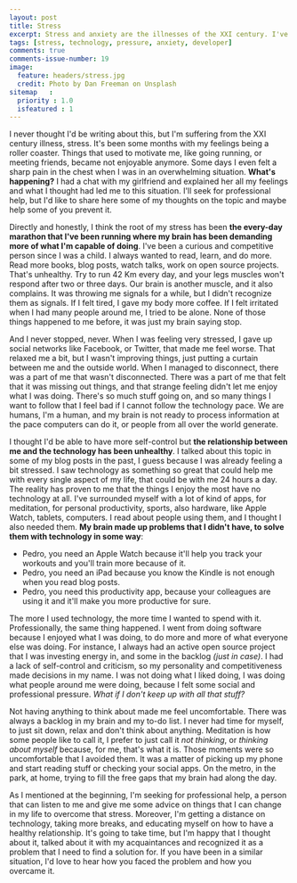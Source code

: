 ```yaml
---
layout: post
title: Stress
excerpt: Stress and anxiety are the illnesses of the XXI century. I've suffering from them and I share in this blog post how it ended up happening and what I'm doing to overcome them.
tags: [stress, technology, pressure, anxiety, developer]
comments: true
comments-issue-number: 19
image:
  feature: headers/stress.jpg
  credit: Photo by Dan Freeman on Unsplash
sitemap   :
  priority : 1.0
  isfeatured : 1
---
```


I never thought I'd be writing about this, but I'm suffering from the XXI century illness, stress. It's been some months with my feelings being a roller coaster. Things that used to motivate me, like going running, or meeting friends, became not enjoyable anymore. Some days I even felt a sharp pain in the chest when I was in an overwhelming situation. **What's happening?** I had a chat with my girlfriend and explained her all my feelings and what I thought had led me to this situation. I'll seek for professional help, but I'd like to share here some of my thoughts on the topic and maybe help some of you prevent it.

Directly and honestly, I think the root of my stress has been **the every-day marathon that I've been running where my brain has been demanding more of what I'm capable of doing**. I've been a curious and competitive person since I was a child. I always wanted to read, learn, and do more. Read more books, blog posts, watch talks, work on open source projects. That's unhealthy. Try to run 42 Km every day, and your legs muscles won't respond after two or three days. Our brain is another muscle, and it also complains. It was throwing me signals for a while, but I didn't recognize them as signals. If I felt tired, I gave my body more coffee. If I felt irritated when I had many people around me, I tried to be alone. None of those things happened to me before, it was just my brain saying stop.

And I never stopped, never. When I was feeling very stressed, I gave up social networks like Facebook, or Twitter, that made me feel worse. That relaxed me a bit, but I wasn't improving things, just putting a curtain between me and the outside world. When I managed to disconnect, there was a part of me that wasn't disconnected. There was a part of me that felt that it was missing out things, and that strange feeling didn't let me enjoy what I was doing. There's so much stuff going on, and so many things I want to follow that I feel bad if I cannot follow the technology pace. We are humans, I'm a human, and my brain is not ready to process information at the pace computers can do it, or people from all over the world generate. 

I thought I'd be able to have more self-control but **the relationship between me and the technology has been unhealthy**. I talked about this topic in some of my blog posts in the past, I guess because I was already feeling a bit stressed. I saw technology as something so great that could help me with every single aspect of my life, that could be with me 24 hours a day. The reality has proven to me that the things I enjoy the most have no technology at all. I've surrounded myself with a lot of kind of apps, for meditation, for personal productivity, sports, also hardware, like Apple Watch, tablets, computers. I read about people using them, and I thought I also needed them. **My brain made up problems that I didn't have, to solve them with technology in some way**:

- Pedro, you need an Apple Watch because it'll help you track your workouts and you'll train more because of it.
- Pedro, you need an iPad because you know the Kindle is not enough when you read blog posts.
- Pedro, you need this productivity app, because your colleagues are using it and it'll make you more productive for sure.

The more I used technology, the more time I wanted to spend with it. Professionally, the same thing happened. I went from doing software because I enjoyed what I was doing, to do more and more of what everyone else was doing. For instance, I always had an active open source project that I was investing energy in, and some in the backlog *(just in case)*. I had a lack of self-control and criticism, so my personality and competitiveness made decisions in my name. I was not doing what I liked doing, I was doing what people around me were doing, because I felt some social and professional pressure. *What if I don't keep up with all that stuff?*

Not having anything to think about made me feel uncomfortable. There was always a backlog in my brain and my to-do list. I never had time for myself, to just sit down, relax and don't think about anything. Meditation is how some people like to call it, I prefer to just call it *not thinking*, or *thinking about myself* because, for me, that's what it is. Those moments were so uncomfortable that I avoided them. It was a matter of picking up my phone and start reading stuff or checking your social apps. On the metro, in the park, at home, trying to fill the free gaps that my brain had along the day.

As I mentioned at the beginning, I'm seeking for professional help, a person that can listen to me and give me some advice on things that I can change in my life to overcome that stress. Moreover, I'm getting a distance on technology, taking more breaks, and educating myself on how to have a healthy relationship. It's going to take time, but I'm happy that I thought about it, talked about it with my acquaintances and recognized it as a problem that I need to find a solution for. If you have been in a similar situation, I'd love to hear how you faced the problem and how you overcame it.